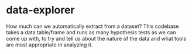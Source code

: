 # data-explorer
How much can we automatically extract from a dataset? This codebase takes a data table/frame and runs as many hypothesis tests as we can come up with, to try and tell us about the nature of the data and what tools are most appropriate in analyzing it.
